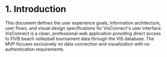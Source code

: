 # 1. Introduction

This document defines the user experience goals, information architecture, user flows, and visual design specifications for VisConnect's user interface. VisConnect is a clean, professional web application providing direct access to FIVB beach volleyball tournament data through the VIS database. The MVP focuses exclusively on data connection and visualization with no authentication requirements.

